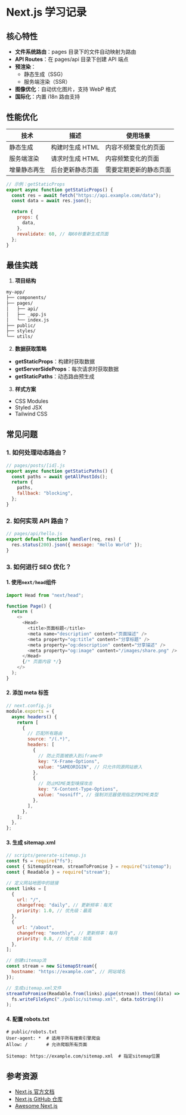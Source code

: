 # Next.js 学习记录

## 核心特性

- **文件系统路由**：pages 目录下的文件自动映射为路由
- **API Routes**：在 pages/api 目录下创建 API 端点
- **预渲染**：
  - 静态生成（SSG）
  - 服务端渲染（SSR）
- **图像优化**：自动优化图片，支持 WebP 格式
- **国际化**：内置 i18n 路由支持

## 性能优化

| 技术         | 描述             | 使用场景               |
| ------------ | ---------------- | ---------------------- |
| 静态生成     | 构建时生成 HTML  | 内容不频繁变化的页面   |
| 服务端渲染   | 请求时生成 HTML  | 内容频繁变化的页面     |
| 增量静态再生 | 后台更新静态页面 | 需要定期更新的静态页面 |

```javascript
// 示例：getStaticProps
export async function getStaticProps() {
  const res = await fetch("https://api.example.com/data");
  const data = await res.json();

  return {
    props: {
      data,
    },
    revalidate: 60, // 每60秒重新生成页面
  };
}
```

## 最佳实践

1. **项目结构**

```bash
my-app/
├── components/
├── pages/
│   ├── api/
│   ├── _app.js
│   └── index.js
├── public/
├── styles/
└── utils/
```

2. **数据获取策略**

- **getStaticProps**：构建时获取数据
- **getServerSideProps**：每次请求时获取数据
- **getStaticPaths**：动态路由预生成

3. **样式方案**

- CSS Modules
- Styled JSX
- Tailwind CSS

## 常见问题

### 1. 如何处理动态路由？

```javascript
// pages/posts/[id].js
export async function getStaticPaths() {
  const paths = await getAllPostIds();
  return {
    paths,
    fallback: "blocking",
  };
}
```

### 2. 如何实现 API 路由？

```javascript
// pages/api/hello.js
export default function handler(req, res) {
  res.status(200).json({ message: "Hello World" });
}
```

### 3. 如何进行 SEO 优化？

#### 1. 使用`next/head`组件

```javascript
import Head from "next/head";

function Page() {
  return (
    <>
      <Head>
        <title>页面标题</title>
        <meta name="description" content="页面描述" />
        <meta property="og:title" content="分享标题" />
        <meta property="og:description" content="分享描述" />
        <meta property="og:image" content="/images/share.png" />
      </Head>
      {/* 页面内容 */}
    </>
  );
}
```

#### 2. 添加 meta 标签

```javascript
// next.config.js
module.exports = {
  async headers() {
    return [
      {
        // 匹配所有路由
        source: "/(.*)",
        headers: [
          {
            // 防止页面被嵌入到iframe中
            key: "X-Frame-Options",
            value: "SAMEORIGIN", // 只允许同源网站嵌入
          },
          {
            // 防止MIME类型嗅探攻击
            key: "X-Content-Type-Options",
            value: "nosniff", // 强制浏览器使用指定的MIME类型
          },
        ],
      },
    ];
  },
};
```

#### 3. 生成 sitemap.xml

```javascript
// scripts/generate-sitemap.js
const fs = require("fs");
const { SitemapStream, streamToPromise } = require("sitemap");
const { Readable } = require("stream");

// 定义网站地图中的链接
const links = [
  {
    url: "/",
    changefreq: "daily", // 更新频率：每天
    priority: 1.0, // 优先级：最高
  },
  {
    url: "/about",
    changefreq: "monthly", // 更新频率：每月
    priority: 0.8, // 优先级：较高
  },
];

// 创建sitemap流
const stream = new SitemapStream({
  hostname: "https://example.com", // 网站域名
});

// 生成sitemap.xml文件
streamToPromise(Readable.from(links).pipe(stream)).then((data) =>
  fs.writeFileSync("./public/sitemap.xml", data.toString())
);
```

#### 4. 配置 robots.txt

```text
# public/robots.txt
User-agent: *  # 适用于所有搜索引擎爬虫
Allow: /       # 允许爬取所有页面

Sitemap: https://example.com/sitemap.xml  # 指定sitemap位置
```

## 参考资源

- [Next.js 官方文档](https://nextjs.org/docs)
- [Next.js GitHub 仓库](https://github.com/vercel/next.js)
- [Awesome Next.js](https://github.com/unicodeveloper/awesome-nextjs)

